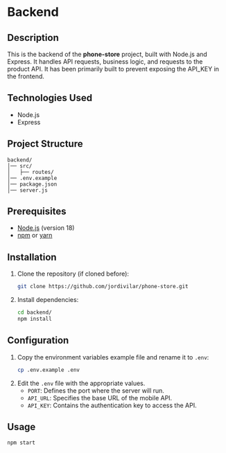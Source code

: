 # Backend

## Description

This is the backend of the **phone-store** project, built with Node.js and Express. It handles API requests, business logic, and requests to the product API. It has been primarily built to prevent exposing the API_KEY in the frontend.

## Technologies Used

-  Node.js
-  Express

## Project Structure

```
backend/
│── src/
│   ├── routes/
│── .env.example
│── package.json
│── server.js
```

## Prerequisites

-  [Node.js](https://nodejs.org/) (version 18)
-  [npm](https://www.npmjs.com/) or [yarn](https://yarnpkg.com/)

## Installation

1. Clone the repository (if cloned before):
   ```bash
   git clone https://github.com/jordivilar/phone-store.git
   ```
2. Install dependencies:
   ```bash
   cd backend/
   npm install
   ```

## Configuration

1. Copy the environment variables example file and rename it to `.env`:
   ```bash
   cp .env.example .env
   ```
2. Edit the `.env` file with the appropriate values.
   -  `PORT`: Defines the port where the server will run.
   -  `API_URL`: Specifies the base URL of the mobile API.
   -  `API_KEY`: Contains the authentication key to access the API.

## Usage

```bash
npm start
```
